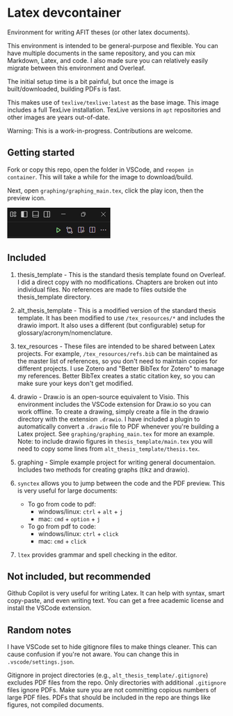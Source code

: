 

# Latex devcontainer

Environment for writing AFIT theses (or other latex documents).

This environment is intended to be general-purpose and flexible. You can have multiple documents in the same repository, and you can mix Markdown, Latex, and code. I also made sure you can relatively easily migrate between this environment and Overleaf.

The initial setup time is a bit painful, but once the image is built/downloaded, building PDFs is fast. 

This makes use of `texlive/texlive:latest` as the base image. This image includes a full TexLive installation. TexLive versions in `apt` repositories and other images are years out-of-date.

Warning: This is a work-in-progress. Contributions are welcome.


## Getting started

Fork or copy this repo, open the folder in VSCode, and `reopen in container`. This will take a while for the image to download/build.

Next, open `graphing/graphing_main.tex`, click the play icon, then the preview icon.

![Build Process](tex_resources/img/build.png)


## Included

1. thesis_template - This is the standard thesis template found on Overleaf. I did a direct copy with no modifications. Chapters are broken out into individual files. No references are made to files outside the thesis_template directory.

1. alt_thesis_template - This is a modified version of the standard thesis template. It has been modified to use `/tex_resources/*` and includes the drawio import. It also uses a different (but configurable) setup for glossary/acronym/nomenclature.
   
1. tex_resources - These files are intended to be shared between Latex projects. For example, `/tex_resources/refs.bib` can be maintained as the master list of references, so you don't need to maintain copies for different projects. I use Zotero and "Better BibTex for Zotero" to manage my references. Better BibTex creates a static citation key, so you can make sure your keys don't get modified.

1. drawio - Draw.io is an open-source equivalent to Visio. This environment includes the VSCode extension for Draw.io so you can work offline. To create a drawing, simply create a file in the drawio directory with the extension `.drawio`. I have included a plugin to automatically convert a `.drawio` file to PDF whenever you're building a Latex project. See `graphing/graphing_main.tex` for more an example. 
  Note: to include drawio figures in `thesis_template/main.tex` you will need to copy some lines from `alt_thesis_template/thesis.tex`.

1. graphing - Simple example project for writing general documentaion. Includes two methods for creating graphs (tikz and drawio).

1. `synctex` allows you to jump between the code and the PDF preview. This is very useful for large documents:
    - To go from code to pdf:
      - windows/linux: `ctrl` + `alt` + `j`
      - mac: `cmd` + `option` + `j`
    - To go from pdf to code:
      - windows/linux: `ctrl` + `click`
      - mac: `cmd` + `click`

2. `ltex` provides grammar and spell checking in the editor.


## Not included, but recommended

Github Copilot is very useful for writing Latex. It can help with syntax, smart copy-paste, and even writing text. You can get a free academic license and install the VSCode extension.


## Random notes

I have VSCode set to hide gitignore files to make things cleaner. This can cause confusion if you're not aware. You can change this in `.vscode/settings.json`. 

Gitignore in project directories (e.g., `alt_thesis_template/.gitignore`) excludes PDF files from the repo. Only directories with additional `.gitignore` files ignore PDFs. Make sure you are not committing copious numbers of large PDF files. PDFs that should be included in the repo are things like figures, not compiled documents.
